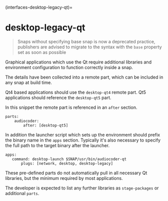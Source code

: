 (interfaces-desktop-legacy-qt)=
# desktop-legacy-qt

> Snaps without specifying base snap is now a deprecated practice, publishers are advised to migrate to the syntax with the `base` property set as soon as possible

Graphical applications which use the Qt require additional libraries and environment configuration to function correctly inside a snap.

The details have been collected into a remote part, which can be included in any snap at build time. 

Qt4 based applications should use the `desktop-qt4` remote part. Qt5 applications should reference the `desktop-qt5` part.

In this snippet the remote part is referenced in an `after` section.

```
parts:
    audiocoder:
        after: [desktop-qt5]
```

In addition the launcher script which sets up the environment should prefix the binary name in the `apps` section. Typically it's also necessary to specify the full path to the target binary after the launcher.

 ```
apps:
    command: desktop-launch $SNAP/usr/bin/audiocoder-qt
        plugs: [network, desktop, desktop-legacy]
 ```

These pre-defined parts do not automatically pull in all necessary Qt libraries, but the minimum required by most applications. 

The developer is expected to list any further libraries as `stage-packages` or additional `parts`.

